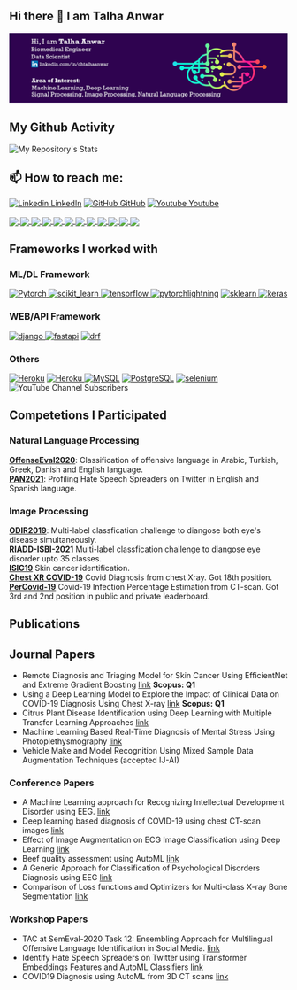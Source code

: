 ## Hi there 👋 I am Talha Anwar

<img src="https://raw.githubusercontent.com/talhaanwarch/talhaanwarch/main/gitcover.png" alt="Talha Anwar Github Profile ">

## My Github Activity
![My Repository's Stats](https://github-readme-stats.vercel.app/api?username=thetran91&show_icons=true&theme=tokyonight&hide=contribs,prs,issues)

## 📫 How to reach me: 

[![Linkedin](https://i.stack.imgur.com/gVE0j.png) LinkedIn](https://www.linkedin.com/in/vietnguyen-tum/) [![GitHub](https://i.stack.imgur.com/tskMh.png) GitHub](https://github.com/uvipen/) [![Youtube](https://github.com/uvipen/introduction/blob/main/Youtube.png) Youtube](https://www.youtube.com/channel/UC66_4puPl1OFS3YAeZ7tRdw)

<!-- ![My github stats](https://github-readme-stats-git-masterrstaa-rickstaa.vercel.app/api?username=uvipen&show_icons=true&theme=tokyonight&hide=contribs,prs,issues) -->

<a href="https://github.com/uvipen/QuickDraw/">
  <!-- Change the `github-readme-stats.anuraghazra1.vercel.app` to `github-readme-stats.vercel.app`  -->
  <img align="center" src="https://github-readme-stats.anuraghazra1.vercel.app/api/pin/?username=uvipen&repo=QuickDraw&theme=radical" />
</a>    
<a href="https://github.com/uvipen/ASCII-generator/">
  <!-- Change the `github-readme-stats.anuraghazra1.vercel.app` to `github-readme-stats.vercel.app`  -->
  <img align="center" src="https://github-readme-stats.anuraghazra1.vercel.app/api/pin/?username=uvipen&repo=ASCII-generator&theme=merko" />
</a>

<a href="https://github.com/uvipen/Super-mario-bros-A3C-pytorch/">
  <!-- Change the `github-readme-stats.anuraghazra1.vercel.app` to `github-readme-stats.vercel.app`  -->
  <img align="center" src="https://github-readme-stats.anuraghazra1.vercel.app/api/pin/?username=uvipen&repo=Super-mario-bros-A3C-pytorch&theme=gruvbox" />
</a>    
<a href="https://github.com/uvipen/Super-mario-bros-PPO-pytorch/">
  <!-- Change the `github-readme-stats.anuraghazra1.vercel.app` to `github-readme-stats.vercel.app`  -->
  <img align="center" src="https://github-readme-stats.anuraghazra1.vercel.app/api/pin/?username=uvipen&repo=Super-mario-bros-PPO-pytorch&theme=dark" />
</a>

<a href="https://github.com/uvipen/Flappy-bird-deep-Q-learning-pytorch/">
  <!-- Change the `github-readme-stats.anuraghazra1.vercel.app` to `github-readme-stats.vercel.app`  -->
  <img align="center" src="https://github-readme-stats.anuraghazra1.vercel.app/api/pin/?username=uvipen&repo=Flappy-bird-deep-Q-learning-pytorch&theme=onedark" />
</a>    
<a href="https://github.com/uvipen/Tetris-deep-Q-learning-pytorch/">
  <!-- Change the `github-readme-stats.anuraghazra1.vercel.app` to `github-readme-stats.vercel.app`  -->
  <img align="center" src="https://github-readme-stats.anuraghazra1.vercel.app/api/pin/?username=uvipen&repo=Tetris-deep-Q-learning-pytorch&theme=cobalt" />
</a>

<a href="https://github.com/uvipen/AirGesture/">
  <!-- Change the `github-readme-stats.anuraghazra1.vercel.app` to `github-readme-stats.vercel.app`  -->
  <img align="center" src="https://github-readme-stats.anuraghazra1.vercel.app/api/pin/?username=uvipen&repo=AirGesture&theme=synthwave" />
</a>    
<a href="https://github.com/uvipen/Yolo-v2-pytorch/">
  <!-- Change the `github-readme-stats.anuraghazra1.vercel.app` to `github-readme-stats.vercel.app`  -->
  <img align="center" src="https://github-readme-stats.anuraghazra1.vercel.app/api/pin/?username=uvipen&repo=Yolo-v2-pytorch&theme=highcontrast" />
</a>

<a href="https://github.com/uvipen/Hierarchical-attention-networks-pytorch/">
  <!-- Change the `github-readme-stats.anuraghazra1.vercel.app` to `github-readme-stats.vercel.app`  -->
  <img align="center" src="https://github-readme-stats.anuraghazra1.vercel.app/api/pin/?username=uvipen&repo=Hierarchical-attention-networks-pytorch&theme=dracula" />
</a>    
<a href="https://github.com/uvipen/Photomosaic-generator/">
  <!-- Change the `github-readme-stats.anuraghazra1.vercel.app` to `github-readme-stats.vercel.app`  -->
  <img align="center" src="https://github-readme-stats.anuraghazra1.vercel.app/api/pin/?username=uvipen&repo=Photomosaic-generator&theme=radical" />
</a>

<a href="https://github.com/uvipen/Street-fighter-A3C-ICM-pytorch/">
  <!-- Change the `github-readme-stats.anuraghazra1.vercel.app` to `github-readme-stats.vercel.app`  -->
  <img align="center" src="https://github-readme-stats.anuraghazra1.vercel.app/api/pin/?username=uvipen&repo=Street-fighter-A3C-ICM-pytorch&theme=merko" />
</a>    
<a href="https://github.com/uvipen/SSD-pytorch/">
  <!-- Change the `github-readme-stats.anuraghazra1.vercel.app` to `github-readme-stats.vercel.app`  -->
  <img align="center" src="https://github-readme-stats.anuraghazra1.vercel.app/api/pin/?username=uvipen&repo=SSD-pytorch&theme=gruvbox" />
</a>

## Frameworks I worked with  
  ### ML/DL Framework
<a href="https://pytorch.org/" target="_blank"> <img src="https://img.shields.io/badge/PyTorch-EE4C2C?style=for-the-badge&logo=PyTorch&logoColor=white" alt="Pytorch"/> </a>
<a href="https://scikit-learn.org/" target="_blank"> <img src="https://img.shields.io/badge/scikit_learn-F7931E?style=for-the-badge&logo=scikit-learn&logoColor=white" alt="scikit_learn"/> </a>
<a href="https://www.tensorflow.org" target="_blank"> <img src="https://img.shields.io/badge/TensorFlow-FF6F00?style=for-the-badge&logo=TensorFlow&logoColor=white" alt="tensorflow"/> </a>
<a href="https://www.pytorchlightning.ai/" target="_blank"> <img src="https://img.shields.io/badge/PyTorch Lightning-792EE5?style=for-the-badge&logo=PyTorch Lightning&logoColor=white" alt="pytorchlightning"/></a>
  <a href="https://scikit-learn.org/" target="_blank"> <img src="https://img.shields.io/badge/scikit_learn-F7931E?style=for-the-badge&logo=scikit-learn&logoColor=white" alt="sklearn"/> </a>
  <a href="https://keras.io/" target="_blank"> <img src="https://img.shields.io/badge/Keras-D00000?style=for-the-badge&logo=Keras&logoColor=white" alt="keras"/> </a>  

### WEB/API Framework
<a href="https://www.djangoproject.com/" target="_blank"> <img src="https://img.shields.io/badge/Django-092E20?style=for-the-badge&logo=django&logoColor=white" alt="django"/> </a>
<a href="https://fastapi.tiangolo.com/" target="_blank"> <img src="https://img.shields.io/badge/fastapi-109989?style=for-the-badge&logo=FASTAPI&logoColor=white" alt="fastapi"/></a>
<a href="https://www.django-rest-framework.org/" target="_blank"> <img src="https://img.shields.io/badge/django%20rest-ff1709?style=for-the-badge&logo=django&logoColor=white" alt="drf"/></a>

### Others
<a href="https://www.linux.org/" target="_blank"> <img src="https://img.shields.io/badge/Heroku-430098?style=for-the-badge&logo=heroku&logoColor=white" alt="Heroku"/></a>
<a href="https://www.linux.org/" target="_blank"> <img src="https://img.shields.io/badge/AWS-%23FF9900.svg?style=for-the-badge&logo=amazon-aws&logoColor=white" alt="Heroku"/>
<a href="https://www.linux.org/" target="_blank"> <img src="https://img.shields.io/badge/MySQL-005C84?style=for-the-badge&logo=mysql&logoColor=white" alt="MySQL"/></a>
<a href="https://www.linux.org/" target="_blank"> <img src="https://img.shields.io/badge/PostgreSQL-316192?style=for-the-badge&logo=postgresql&logoColor=white" alt="PostgreSQL"/></a>
<a href="https://www.selenium.dev/" target="_blank"> <img src="https://img.shields.io/badge/Selenium-43B02A?style=for-the-badge&logo=Selenium&logoColor=white" alt="selenium"/></a>
![YouTube Channel Subscribers](https://img.shields.io/youtube/channel/subscribers/UCaMjFHny5hYsVzoRZRXNO5Q?style=social)
        
       
  
## Competetions I Participated 
### Natural Language Processing
**[OffenseEval2020](https://github.com/talhaanwarch/OffenseEval2020)**: Classification of offensive language in Arabic, Turkish, Greek, Danish and English language.  
**[PAN2021](https://github.com/talhaanwarch/Profiling-Hate-Speech-Spreaders-on-Twitter)**: Profiling Hate Speech Spreaders on Twitter in English and Spanish language.  

### Image Processing
**[ODIR2019](https://github.com/talhaanwarch/ODIR2019)**: Multi-label classfication challenge to diangose both eye's disease simultaneously.  
**[RIADD-ISBI-2021](https://github.com/talhaanwarch/RIADD-ISBI-2021)** Multi-label classfication challenge to diangose eye disorder upto 35 classes.  
**[ISIC19](https://github.com/talhaanwarch/ISIC2K19)** Skin cancer identification.   
**[Chest XR COVID-19](https://cxr-covid19.grand-challenge.org/)** Covid Diagnosis from chest Xray. Got 18th position.  
**[PerCovid-19](https://competitions.codalab.org/competitions/35575)** Covid-19 Infection Percentage Estimation from CT-scan. Got 3rd and 2nd position in public and private leaderboard.   


## Publications
## Journal Papers
* Remote Diagnosis and Triaging Model for Skin Cancer Using EfficientNet and Extreme Gradient Boosting [link](https://www.hindawi.com/journals/complexity/2021/5591614/) **Scopus: Q1**  
* Using a Deep Learning Model to Explore the Impact of Clinical Data on COVID-19 Diagnosis Using Chest X-ray [link](https://www.mdpi.com/1424-8220/22/2/669/pdf) **Scopus: Q1** 
* Citrus Plant Disease Identification using Deep Learning with Multiple Transfer Learning Approaches [link](https://www.hpej.net/journals/index.php/pakjet/article/view/439)
* Machine Learning Based Real-Time Diagnosis of Mental Stress Using Photoplethysmography [link](https://www.scientific.net/JBBBE.55.154) 
* Vehicle Make and Model Recognition Using Mixed Sample Data Augmentation Techniques (accepted IJ-AI)
### Conference Papers
* A Machine Learning approach for Recognizing Intellectual Development Disorder using EEG. [link](https://ieeexplore.ieee.org/abstract/document/9244283)
* Deep learning based diagnosis of COVID-19 using chest CT-scan images [link](https://ieeexplore.ieee.org/document/9318212)
* Effect of Image Augmentation on ECG Image Classification using Deep Learning [link](https://ieeexplore.ieee.org/document/9445258)
* Beef quality assessment using AutoML [link](https://ieeexplore.ieee.org/document/9526256)
* A Generic Approach for Classification of Psychological Disorders Diagnosis using EEG [link](https://ieeexplore.ieee.org/document/9629976)
* Comparison of Loss functions and Optimizers for Multi-class X-ray Bone Segmentation [link](https://ieeexplore.ieee.org/document/9773572)
### Workshop Papers
* TAC at SemEval-2020 Task 12: Ensembling Approach for Multilingual Offensive Language Identification in Social Media. [link](https://www.aclweb.org/anthology/2020.semeval-1.289/)
* Identify Hate Speech Spreaders on Twitter using Transformer Embeddings Features and AutoML Classifiers [link](http://ceur-ws.org/Vol-2936/paper-153.pdf)
* COVID19 Diagnosis using AutoML from 3D CT scans [link](https://ieeexplore.ieee.org/document/9607702)




